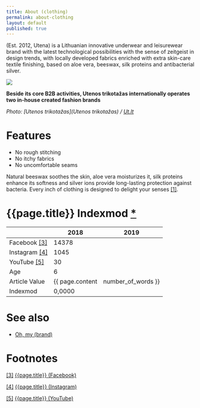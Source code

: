 ```yaml
---
title: About (clothing)
permalink: about-clothing
layout: default
published: true
---
```


(Est. 2012, Utena) is a Lithuanian innovative underwear and leisurewear brand with the latest technological possibilities with the sense of zeitgeist in design trends, with locally developed fabrics enriched with extra skin-care textile finishing, based on aloe vera, beeswax, silk proteins and antibacterial silver.

![](http://www.ut.lt/images/5a7d607cb31451356572fe94?w=860)

**Beside its core B2B activities, Utenos trikotažas internationally operates two in-house created fashion brands**

*Photo: [Utenos trikotažas](Utenos trikotažas) / [Ut.lt](http://www.ut.lt/our-brands)*

# Features

+ No rough stitching
+ No itchy fabrics
+ No uncomfortable seams

Natural beeswax soothes the skin, aloe vera moisturizes it, silk proteins enhance its softness and silver ions provide long-lasting protection against bacteria. Every inch of clothing is designed to delight your senses <span id="a1">[\[1\]](#f1)</span>.

# {{page.title}} Indexmod [*](indexmod)

||2018|2019|
|-|-|-|
|Facebook <span id="a3">[\[3\]](#f3)</span>|14378||
|Instagram <span id="a4">[\[4\]](#f4)</span>|1045||
|YouTube <span id="a5">[\[5\]](#f5)</span>|30||
|Age|6||
|Article Value|{{ page.content | number_of_words }}||
|Indexmod|0,0000||

# See also

+ [Oh, my (brand)](oh-my-brand)

# Footnotes

[[3]](#a3) <span id="f3"></span> [{{page.title}} (Facebook)](https://goo.gl/aYWoqC)

[[4]](#a4) <span id="f4"></span> [{{page.title}} (Instagram)](https://goo.gl/Qaxa8R)

[[5]](#a5) <span id="f5"></span> [{{page.title}} (YouTube)](https://goo.gl/RL6Wdw)
